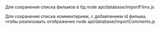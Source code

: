 Для сохранения списка фильмов в бд
node api/database/importFilms.js

Для сохранения списка комментарием, с добавлением id фильма, чтобы реализовать отображение
node api/database/importComments.js